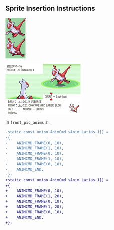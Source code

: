## Sprite Insertion Instructions

![Latias.png](Latias.png)

![LatiasAnim.gif](LatiasAnim.gif)

in `front_pic_anims.h`:

```diff
-static const union AnimCmd sAnim_Latias_1[] =
-{
-    ANIMCMD_FRAME(0, 10),
-    ANIMCMD_FRAME(1, 10),
-    ANIMCMD_FRAME(0, 10),
-    ANIMCMD_FRAME(1, 10),
-    ANIMCMD_FRAME(0, 10),
-    ANIMCMD_END,
-};
+static const union AnimCmd sAnim_Latias_1[] =
+{
+    ANIMCMD_FRAME(0, 10),
+    ANIMCMD_FRAME(1, 20),
+    ANIMCMD_FRAME(0, 10),
+    ANIMCMD_FRAME(1, 20),
+    ANIMCMD_FRAME(0, 10),
+    ANIMCMD_END,
+};
```
